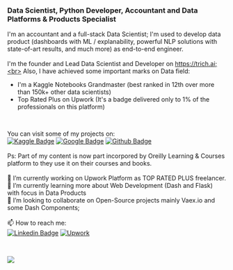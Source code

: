 ### Data Scientist, Python Developer, Accountant and Data Platforms & Products Specialist


I'm an accountant and a full-stack Data Scientist; I'm used to develop data product (dashboards with ML / explanability, powerful NLP solutions with state-of-art results, and much more) as end-to-end engineer.  <br><br>
I'm the founder and Lead Data Scientist and Developer on https://trich.ai;<br>
Also, I have achieved some important marks on Data field:
- I'm a Kaggle Notebooks Grandmaster (best ranked in 12th over more than 150k+ other data scientists)
- Top Rated Plus on Upwork (It's a badge delivered only to 1% of the professionals on this platform)
<br>

You can visit some of my projects on:<br>
[![Kaggle Badge](https://img.shields.io/badge/-Kaggle-blue?style=flat-square&logo=Kaggle&logoColor=blue&labelColor=lightgrey&color=black&link=https://kaggle.com/kabure/notebooks)](https://kaggle.com/kabure/notebooks)
[![Google Badge](https://img.shields.io/badge/-Portfolio-8a37db?style=flat-square&logo=Google&logoColor=white&labelColor=red&color=black&link=https://portfolio.trich.ai)](https://portfolio.trich.ai)
[![Github Badge](https://img.shields.io/badge/-Github-8a37db?style=flat-square&logo=Github&logoColor=white&color=black&link=https://github.com/kaburelabs?tab=repositories)](https://github.com/kaburelabs?tab=repositories)<br>
<br>
Ps: Part of my content is now part incorpored by Oreilly Learning & Courses platform to they use it on their courses and books. <br>
<br>
🔭 I’m currently working on Upwork Platform as TOP RATED PLUS freelancer.<br>
🌱 I’m currently learning more about Web Development (Dash and Flask) with focus in Data Products<br>
👯 I’m looking to collaborate on Open-Source projects mainly Vaex.io and some Dash Components;<br>
<br>
📫 How to reach me: <br>
[![Linkedin Badge](https://img.shields.io/badge/-LinkedIn-blue?style=flat-square&logo=Linkedin&logoColor=white&color=black&labelColor=blue&link=https://www.linkedin.com/in/leonardoferreirads/)](https://www.linkedin.com/in/leonardoferreirads/)
[![Upwork](https://img.shields.io/badge/-Upwork-white?style=flat-square&logo=Upwork&logoColor=white&labelColor=green&color=black&link=https://www.upwork.com/fl/leonardoferreiradasilva)](https://www.upwork.com/fl/leonardoferreiradasilva)

<br>

![](https://komarev.com/ghpvc/?username=kaburelabs)

<!--
**kaburelabs/kaburelabs** is a ✨ _special_ ✨ repository because its `README.md` (this file) appears on your GitHub profile.

Here are some ideas to get you started:

- 🔭 I’m currently working on ...
- 🌱 I’m currently learning ...
- 👯 I’m looking to collaborate on ...
- 🤔 I’m looking for help with ...
- 💬 Ask me about ...
- 📫 How to reach me: ...
- 😄 Pronouns: ...
- ⚡ Fun fact: ...

-->
